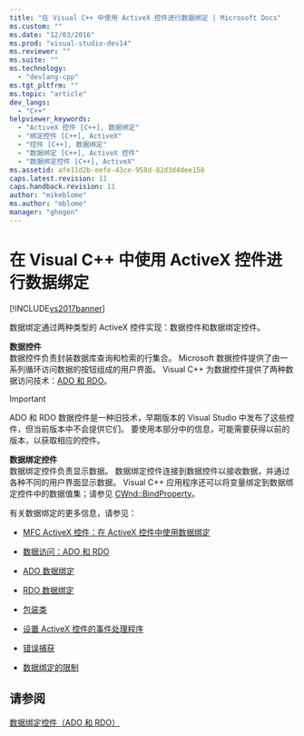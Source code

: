 ```yaml
---
title: "在 Visual C++ 中使用 ActiveX 控件进行数据绑定 | Microsoft Docs"
ms.custom: ""
ms.date: "12/03/2016"
ms.prod: "visual-studio-dev14"
ms.reviewer: ""
ms.suite: ""
ms.technology: 
  - "devlang-cpp"
ms.tgt_pltfrm: ""
ms.topic: "article"
dev_langs: 
  - "C++"
helpviewer_keywords: 
  - "ActiveX 控件 [C++], 数据绑定"
  - "绑定控件 [C++], ActiveX"
  - "控件 [C++], 数据绑定"
  - "数据绑定 [C++], ActiveX 控件"
  - "数据绑定控件 [C++], ActiveX"
ms.assetid: afe11d2b-eefe-43ce-958d-82d3d4dee158
caps.latest.revision: 11
caps.handback.revision: 11
author: "mikeblome"
ms.author: "mblome"
manager: "ghogen"
---
```

# 在 Visual C++ 中使用 ActiveX 控件进行数据绑定
[!INCLUDE[vs2017banner](../../assembler/inline/includes/vs2017banner.md)]

数据绑定通过两种类型的 ActiveX 控件实现：数据控件和数据绑定控件。  
  
 **数据控件**  
 数据控件负责封装数据库查询和检索的行集合。  Microsoft 数据控件提供了由一系列循环访问数据的按钮组成的用户界面。  Visual C\+\+ 为数据控件提供了两种数据访问技术：[ADO 和 RDO](../../data/ado-rdo/data-access-ado-and-rdo.md)。  
  
> [!IMPORTANT]
>  ADO 和 RDO 数据控件是一种旧技术，早期版本的 Visual Studio 中发布了这些控件，但当前版本中不会提供它们。  要使用本部分中的信息，可能需要获得以前的版本，以获取相应的控件。  
  
 **数据绑定控件**  
 数据绑定控件负责显示数据。  数据绑定控件连接到数据控件以接收数据，并通过各种不同的用户界面显示数据。  Visual C\+\+ 应用程序还可以将变量绑定到数据绑定控件中的数据值集；请参见 [CWnd::BindProperty](../Topic/CWnd::BindProperty.md)。  
  
 有关数据绑定的更多信息，请参见：  
  
-   [MFC ActiveX 控件：在 ActiveX 控件中使用数据绑定](../../mfc/mfc-activex-controls-using-data-binding-in-an-activex-control.md)  
  
-   [数据访问：ADO 和 RDO](../../data/ado-rdo/data-access-ado-and-rdo.md)  
  
-   [ADO 数据绑定](../../data/ado-rdo/ado-databinding.md)  
  
-   [RDO 数据绑定](../../data/ado-rdo/rdo-databinding.md)  
  
-   [包装类](../../data/ado-rdo/wrapper-classes.md)  
  
-   [设置 ActiveX 控件的事件处理程序](../../data/ado-rdo/setting-event-handlers-on-activex-controls.md)  
  
-   [错误捕获](../../data/ado-rdo/error-trapping.md)  
  
-   [数据绑定的限制](../../data/ado-rdo/limitations-of-databinding.md)  
  
## 请参阅  
 [数据绑定控件（ADO 和 RDO）](../../data/ado-rdo/data-bound-controls-ado-and-rdo.md)
